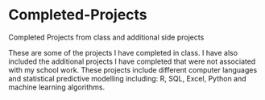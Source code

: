 # Completed-Projects
Completed Projects from class and additional side projects


These are some of the projects I have completed in class. I have also included the additional projects I have completed that were not associated with my school work.
These projects include different computer languages and statistical predictive modelling including: R, SQL, Excel, Python and machine learning algorithms.
